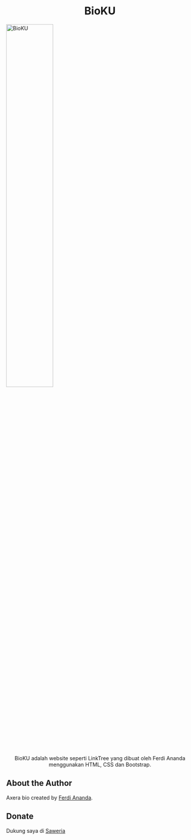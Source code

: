 

<h1 align="center">BioKU</h1>

<img src="https:https://ferdianandaid.github.io/bioku/img/profile.png" alt="BioKU" style="width: 50%; height: auto;" >

<p align="center">BioKU adalah website seperti LinkTree yang dibuat oleh Ferdi Ananda menggunakan HTML, CSS dan Bootstrap.</p>








## About the Author

Axera bio created by <a href="https://facebook.com/ferdiananda.27">Ferdi Ananda</a>.

## Donate

Dukung saya di <a href="https://saweria.co/ferdichocs" target="_blank">Saweria</a>
